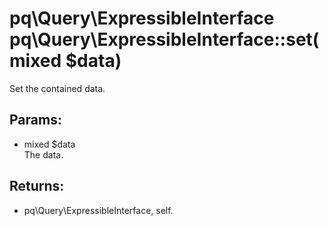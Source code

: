 # pq\Query\ExpressibleInterface pq\Query\ExpressibleInterface::set(mixed $data)

Set the contained data.

## Params:

* mixed $data  
  The data.

## Returns:

* pq\Query\ExpressibleInterface, self.
